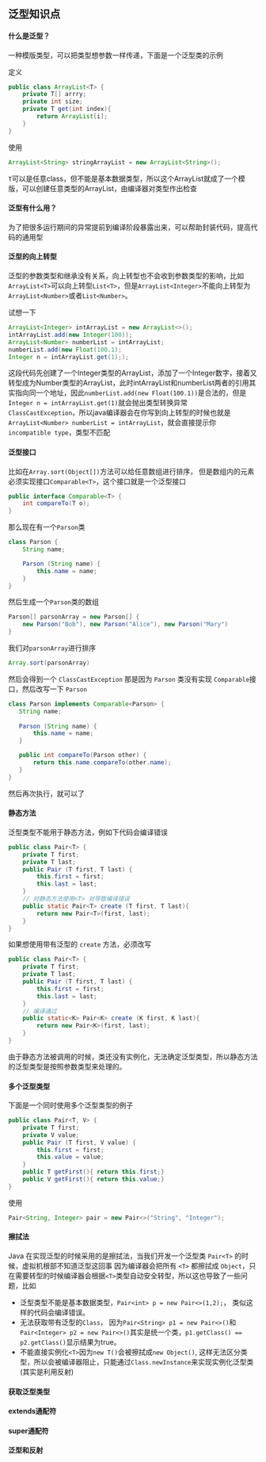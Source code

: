 ## 泛型知识点

#### **什么是泛型？**

一种模版类型，可以把类型想参数一样传递，下面是一个泛型类的示例

定义

``` java
public class ArrayList<T> {
    private T[] arrry;
    private int size;
    private T get(int index){
        return ArrayList[i];
    }
}
```

使用

``` java
ArrayList<String> stringArrayList = new ArrayList<String>();
```

`T`可以是任意class，但不能是基本数据类型，所以这个ArrayList就成了一个模版，可以创建任意类型的ArrayList，由编译器对类型作出检查

#### **泛型有什么用？**

为了把很多运行期间的异常提前到编译阶段暴露出来，可以帮助封装代码，提高代码的通用型

#### **泛型的向上转型**

泛型的参数类型和继承没有关系，向上转型也不会收到参数类型的影响，比如`ArrayList<T>`可以向上转型`List<T>`，但是`ArrayList<Integer>`不能向上转型为`ArrayList<Number>`或者`List<Number>`。

试想一下

``` java
ArrayList<Integer> intArrayList = new ArrayList<>();
intArrayList.add(new Integer(100));
ArrayList<Number> numberList = intArrayList;
numberList.add(new Float(100.1);
Integer n = intArrayList.get(1););
```

这段代码先创建了一个Integer类型的ArrayList，添加了一个Integer数字，接着又转型成为Number类型的ArrayList，此时intArrayList和numberList两者的引用其实指向同一个地址，因此`numberList.add(new Float(100.1))`是合法的，但是`Integer n = intArrayList.get(1)`就会抛出类型转换异常`ClassCastException`，所以java编译器会在你写到向上转型的时候也就是`ArrayList<Number> numberList = intArrayList`，就会直接提示你`incompatible type`，类型不匹配

#### **泛型接口**

比如在`Array.sort(Object[])`方法可以给任意数组进行排序， 但是数组内的元素必须实现接口`Comparable<T>`，这个接口就是一个泛型接口

``` java
public interface Comparable<T> {
    int compareTo(T o);
}
```

那么现在有一个`Parson`类

``` java
class Parson {
    String name;

    Parson (String name) {
        this.name = name;
    }
}
```

然后生成一个`Parson`类的数组

``` java
Parson[] parsonArray = new Parson[] {
    new Parson("Bob"), new Parson("Alice"), new Parson("Mary")
}
```

我们对`parsonArray`进行排序

``` java
Array.sort(parsonArray)
```

然后会得到一个 `ClassCastException` 那是因为 `Parson` 类没有实现 `Comparable`接口，然后改写一下 `Parson`

 ``` java
class Parson implements Comparable<Parson> {
    String name;
    
    Parson (String name) {
        this.name = name;
    }

    public int compareTo(Parson other) {
        return this.name.compareTo(other.name);
    }
}
 ```

然后再次执行，就可以了

#### **静态方法**

泛型类型不能用于静态方法，例如下代码会编译错误

``` java
public class Pair<T> {
    private T first;
    private T last;
    public Pair (T first, T last) {
        this.first = first;
        this.last = last;
    }
    // 对静态方法使用<T> 对导致编译错误
    public static Pair<T> create (T first, T last){
        return new Pair<T>(first, last);        
    }
}
```

如果想使用带有泛型的 `create` 方法，必须改写

``` java
public class Pair<T> {
    private T first;
    private T last;
    public Pair (T first, T last) {
        this.first = first;
        this.last = last;
    }
    // 编译通过
    public static<K> Pair<K> create (K first, K last){
        return new Pair<K>(first, last);        
    }
}
``` 
由于静态方法被调用的时候，类还没有实例化，无法确定泛型类型，所以静态方法的泛型类型是按照参数类型来处理的。

#### **多个泛型类型**

下面是一个同时使用多个泛型类型的例子

``` java
public class Pair<T, V> {
    private T first;
    private V value;
    public Pair (T first, V value) {
        this.first = first;
        this.value = value;
    }
    public T getFirst(){ return this.first;}
    public V getFirst(){ return this.value;}
}
```

使用

``` java
Pair<String, Integer> pair = new Pair<>("String", "Integer");
```

#### **擦拭法**

Java 在实现泛型的时候采用的是擦拭法，当我们开发一个泛型类 `Pair<T>` 的时候，虚拟机根部不知道泛型这回事
因为编译器会把所有 `<T>` 都擦拭成 `Object`，只在需要转型的时候编译器会根据`<T>`类型自动安全转型，所以这也导致了一些问题，比如
- 泛型类型不能是基本数据类型，`Pair<int> p = new Pair<>(1,2);`， 类似这样的代码会编译错误。
- 无法获取带有泛型的`Class`， 因为`Pair<String> p1 = new Pair<>()`和`Pair<Integer> p2 = new Pair<>()`其实是统一个类，`p1.getClass() == p2.getClass()`显示结果为true。
- 不能直接实例化`<T>`因为`new T()`会被擦拭成`new Object()`, 这样无法区分类型，所以会被编译器阻止，只能通过`Class.newInstance`来实现实例化泛型类(其实是利用反射)

#### **获取泛型类型**
#### **extends通配符**
#### **super通配符**
#### **泛型和反射**
